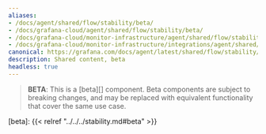 ```yaml
---
aliases:
- /docs/agent/shared/flow/stability/beta/
- /docs/grafana-cloud/agent/shared/flow/stability/beta/
- /docs/grafana-cloud/monitor-infrastructure/agent/shared/flow/stability/beta/
- /docs/grafana-cloud/monitor-infrastructure/integrations/agent/shared/flow/stability/beta/
canonical: https://grafana.com/docs/agent/latest/shared/flow/stability/beta/
description: Shared content, beta
headless: true
---
```


> **BETA**: This is a [beta][] component. Beta components are subject to breaking
> changes, and may be replaced with equivalent functionality that cover the
> same use case.

[beta]: {{< relref "../../../stability.md#beta" >}}
